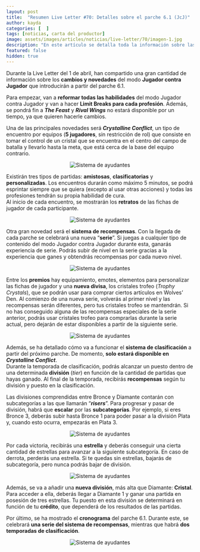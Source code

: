 ```yaml
---
layout: post
title:  "Resumen Live Letter #70: Detalles sobre el parche 6.1 (JcJ)"
author: kayda
categories: [  ]
tags: [noticias, carta del productor]
image: assets/images/articles/noticias/live-letter/70/imagen-1.jpg
description: "En este artículo se detalla toda la información sobre las novedades del modo Jugador contra Jugador que han compartido durante la Live Letter del 1 de abril."
featured: false
hidden: true
---
```


Durante la Live Letter del 1 de abril, han compartido una gran cantidad de información sobre los **cambios y novedades** del modo **Jugador contra Jugador** que introducirán a partir del parche 6.1.

Para empezar, van a **reformar todas las habilidades** del modo Jugador contra Jugador y van a hacer **Limit Breaks para cada profesión**. Además, se pondrá fin a ***The Feast*** y ***Rival Wings*** no estará disponible por un tiempo, ya que quieren hacerle cambios.

Una de las principales novedades será ***Crystalline Conflict***, un tipo de encuentro por equipos (**5 jugadores**, sin restricción de rol) que consiste en tomar el control de un cristal que se encuentra en el centro del campo de batalla y llevarlo hasta la meta, que está cerca de la base del equipo contrario.

<p align="center">
    <img src="{{ site.baseurl }}/assets/images/articles/noticias/live-letter/70/pvp/imagen-2.jpg" alt="Sistema de ayudantes"/>
</p>

Existirán tres tipos de partidas: **amistosas**, **clasificatorias** y **personalizadas**. Los encuentros durarán como máximo 5 minutos, se podrá esprintar siempre que se quiera (excepto al usar otras acciones) y todas las profesiones tendrán su propia habilidad de cura.<br/>
Al inicio de cada encuentro, se mostrarán los **retratos** de las fichas de jugador de cada participante.

<p align="center">
    <img src="{{ site.baseurl }}/assets/images/articles/noticias/live-letter/70/pvp/imagen-3.jpg" alt="Sistema de ayudantes"/>
</p>

Otra gran novedad será el **sistema de recompensas**. Con la llegada de cada parche se celebrará una nueva “**serie**”. Si juegas a cualquier tipo de contenido del modo Jugador contra Jugador durante esta, ganarás experiencia de serie. Podrás subir de nivel en la serie gracias a la experiencia que ganes y obtendrás recompensas por cada nuevo nivel.

<p align="center">
    <img src="{{ site.baseurl }}/assets/images/articles/noticias/live-letter/70/pvp/imagen-4.jpg" alt="Sistema de ayudantes"/>
</p>

Entre los **premios** hay equipamiento, emotes, elementos para personalizar las fichas de jugador y una **nueva divisa**, los cristales trofeo (*Trophy Crystals*), que se podrán usar para comprar ciertos artículos en Wolves’ Den. Al comienzo de una nueva serie, volverás al primer nivel y las recompensas serán diferentes, pero tus cristales trofeo se mantendrán. Si no has conseguido alguna de las recompensas especiales de la serie anterior, podrás usar cristales trofeo para comprarlas durante la serie actual, pero dejarán de estar disponibles a partir de la siguiente serie.


<p align="center">
    <img src="{{ site.baseurl }}/assets/images/articles/noticias/live-letter/70/pvp/imagen-5.jpg" alt="Sistema de ayudantes"/>
</p>

Además, se ha detallado cómo va a funcionar el **sistema de clasificación** a partir del próximo parche. De momento, **solo estará disponible en *Crystalline Conflict***.<br/>
Durante la temporada de clasificación, podrás alcanzar un puesto dentro de una determinada **división** (*tier*) en función de la cantidad de partidas que hayas ganado. Al final de la temporada, recibirás **recompensas** según tu división y puesto en la clasificación.

Las divisiones comprendidas entre Bronce y Diamante contarán con subcategorías a las que llamarán “***risers***”. Para progresar y pasar de división, habrá que **escalar** por las **subcategorías**. Por ejemplo, si eres Bronce 3, deberás subir hasta Bronce 1 para poder pasar a la división Plata y, cuando esto ocurra, empezarás en Plata 3.

<p align="center">
    <img src="{{ site.baseurl }}/assets/images/articles/noticias/live-letter/70/pvp/imagen-6.jpg" alt="Sistema de ayudantes"/>
</p>

Por cada victoria, recibirás una **estrella** y deberás conseguir una cierta cantidad de estrellas para avanzar a la siguiente subcategoría. En caso de derrota, perderás una estrella. Si te quedas sin estrellas, bajarás de subcategoría, pero nunca podrás bajar de división.

<p align="center">
    <img src="{{ site.baseurl }}/assets/images/articles/noticias/live-letter/70/pvp/imagen-7.jpg" alt="Sistema de ayudantes"/>
</p>

Además, se va a añadir una **nueva división**, más alta que Diamante: **Cristal**. Para acceder a ella, deberás llegar a Diamante 1 y ganar una partida en posesión de tres estrellas. Tu puesto en esta división se determinará en función de tu **crédito**, que dependerá de los resultados de las partidas.

Por último, se ha mostrado el **cronograma** del parche 6.1. Durante este, se celebrará **una serie del sistema de recompensas**, mientras que habrá **dos temporadas de clasificación**.

<p align="center">
    <img src="{{ site.baseurl }}/assets/images/articles/noticias/live-letter/70/pvp/imagen-8.jpg" alt="Sistema de ayudantes"/>
</p>